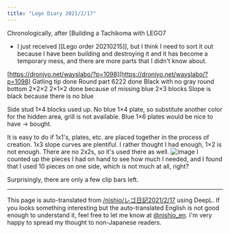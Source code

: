 ```yaml
---
title: "Lego Diary 2021/2/17"
---
```


Chronologically, after [Building a Tachikoma with LEGO7

- I just received [[Lego order 20210215]], but I think I need to sort it out because I have been building and destroying it and it has become a temporary mess, and there are more parts that I didn't know about.

[https://dronjyo.net/wayslabo/?p=1098](https://dronjyo.net/wayslabo/?p=1098)
Gatling tip done
Round part 6222 done
Black with no gray round bottom
2×2×2 2×1×2 done because of missing blue 2×3 blocks
Slope is black because there is no blue

Side stud 1×4 blocks used up.
No blue 1×4 plate, so substitute another color for the hidden area, grill is not available.
Blue 1×6 plates would be nice to have -> bought.

It is easy to do if 1x1's, plates, etc. are placed together in the process of creation.
1x3 slope curves are plentiful.
I rather thought I had enough, 1×2 is not enough.
There are no 2x2s, so it's used there as well.
![image](https://gyazo.com/a3dbe5da5a9dc1591cc78cc9264fa033/thumb/1000)
I counted up the pieces I had on hand to see how much I needed, and I found that I used 10 pieces on one side, which is not much at all, right?

Surprisingly, there are only a few clip bars left.

---
This page is auto-translated from [/nishio/レゴ日記2021/2/17](https://scrapbox.io/nishio/レゴ日記2021/2/17) using DeepL. If you looks something interesting but the auto-translated English is not good enough to understand it, feel free to let me know at [@nishio_en](https://twitter.com/nishio_en). I'm very happy to spread my thought to non-Japanese readers.